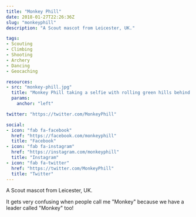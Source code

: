 ```yaml
---
title: "Monkey Phill"
date: 2018-01-27T22:26:36Z
slug: "monkeyphill"
description: "A Scout mascot from Leicester, UK."

tags:
- Scouting
- Climbing
- Shooting
- Archery
- Dancing
- Geocaching

resources:
- src: "monkey-phill.jpg"
  title: "Monkey Phill taking a selfie with rolling green hills behind."
  params:
    anchor: "left"

twitter: "https://twitter.com/MonkeyPhill"

social:
- icon: "fab fa-facebook"
  href: "https://facebook.com/monkeyphill"
  title: "Facebook"
- icon: "fab fa-instagram"
  href: "https://instagram.com/monkeyphill"
  title: "Instagram"
- icon: "fab fa-twitter"
  href: "https://twitter.com/MonkeyPhill"
  title: "Twitter"
---
```

A Scout mascot from Leicester, UK.

It gets very confusing when people call me "Monkey" because we have a leader called "Monkey" too!